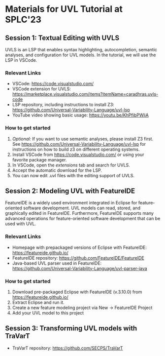 # Materials for UVL Tutorial at SPLC'23

## Session 1: Textual Editing with UVLS

UVLS is an LSP that enables syntax highlighting, autocompletion, semantic analyses, and configuration for UVL models. 
In the tutorial, we will use the LSP in VSCode.

### Relevant Links

* VSCode: https://code.visualstudio.com/
* VSCode extension for UVLS: https://marketplace.visualstudio.com/items?itemName=caradhras.uvls-code
* LSP repository, including instructions to install Z3: https://github.com/Universal-Variability-Language/uvl-lsp
* YouTube video showing basic usage: https://youtu.be/KhPfibPWliA

### How to get started
1. *Optional:* If you want to use semantic analyses, please install Z3 first. See https://github.com/Universal-Variability-Language/uvl-lsp for instructions on how to build z3 on different operating systems.
2. Install VSCode from https://code.visualstudio.com/ or using your favorite package manager.
3. In VSCode, open the *extensions* tab and search for UVLS.
4. Accept the automatic download for the LSP.
5. You can now edit .uvl files with the editing support of UVLS.


## Session 2: Modeling UVL with FeatureIDE
FeatureIDE is a widely used environment integrated in Eclipse for feature-oriented software development. UVL models can read, stored, and graphically edited in FeatureIDE. Furthermore, FeatureIDE supports many advanced operations for feature-oriented software development that can be used with UVL.

### Relevant Links

* Homepage with prepackaged versions of Eclipse with FeatureIDE: https://featureide.github.io/
* FeatureIDE repository: https://github.com/FeatureIDE/FeatureIDE
* Java-based UVL parser used in FeatureIDE: https://github.com/Universal-Variability-Language/uvl-parser-java

### How to get started
1. Download pre-packaged Eclipse with FeatureIDE (v.3.10.0) from https://featureide.github.io/
2. Extract Eclipse and run it.
3. Create a new feature modeling project via New -> FeatureIDE Project
4. Add your UVL model to this project

## Session 3: Transforming UVL models with TraVarT


* TraVarT repository: https://github.com/SECPS/TraVarT
